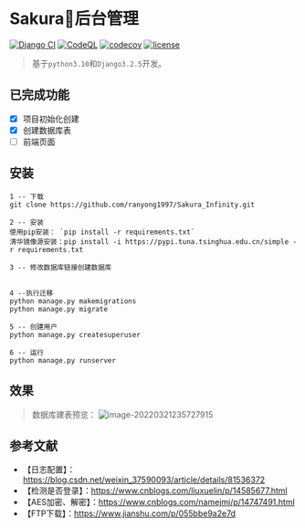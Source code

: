# Sakura🌸后台管理
[![Django CI](https://github.com/liangliangyy/DjangoBlog/actions/workflows/django.yml/badge.svg)](https://github.com/liangliangyy/DjangoBlog/actions/workflows/django.yml) [![CodeQL](https://github.com/liangliangyy/DjangoBlog/actions/workflows/codeql-analysis.yml/badge.svg)](https://github.com/liangliangyy/DjangoBlog/actions/workflows/codeql-analysis.yml) [![codecov](https://codecov.io/gh/liangliangyy/DjangoBlog/branch/master/graph/badge.svg)](https://codecov.io/gh/liangliangyy/DjangoBlog)  [![license](https://img.shields.io/github/license/liangliangyy/djangoblog.svg)]()  

>基于`python3.10`和`Django3.2.5`开发。

## 已完成功能
- [x] 项目初始化创建
- [x] 创建数据库表
- [ ] 前端页面

## 安装
```git
1 -- 下载
git clone https://github.com/ranyong1997/Sakura_Infinity.git

2 -- 安装
使用pip安装： `pip install -r requirements.txt`
清华镜像源安装：pip install -i https://pypi.tuna.tsinghua.edu.cn/simple -r requirements.txt

3 -- 修改数据库链接创建数据库


4 --执行迁移
python manage.py makemigrations
python manage.py migrate

5 -- 创建用户
python manage.py createsuperuser

6 -- 运行
python manage.py runserver
```
## 效果 
> 数据库建表预览：
![image-20220321235727915](https://gitee.com/ran_yong/mark-down-table-upload/raw/master/img/image-20220321235727915.png)


## 参考文献
- 【日志配置】：https://blog.csdn.net/weixin_37590093/article/details/81536372
- 【检测是否登录】：https://www.cnblogs.com/liuxuelin/p/14585677.html
- 【AES加密、解密】：https://www.cnblogs.com/namejmj/p/14747491.html
- 【FTP下载】：https://www.jianshu.com/p/055bbe9a2e7d